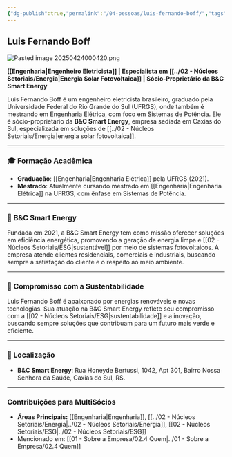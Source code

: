 ```yaml
---
{"dg-publish":true,"permalink":"/04-pessoas/luis-fernando-boff/","tags":["person","profile","engenharia","energia","sustentabilidade","empreendedor"]}
---
```


## Luis Fernando Boff

![Pasted image 20250424000420.png](/img/user/Pasted%20image%2020250424000420.png)

**[[Engenharia\|Engenheiro Eletricista]] | Especialista em [[../02 - Núcleos Setoriais/Energia\|Energia Solar Fotovoltaica]] | Sócio-Proprietário da B&C Smart Energy**

Luis Fernando Boff é um engenheiro eletricista brasileiro, graduado pela Universidade Federal do Rio Grande do Sul (UFRGS), onde também é mestrando em Engenharia Elétrica, com foco em Sistemas de Potência. Ele é sócio-proprietário da **B&C Smart Energy**, empresa sediada em Caxias do Sul, especializada em soluções de [[../02 - Núcleos Setoriais/Energia\|energia solar fotovoltaica]].

---

### 🎓 Formação Acadêmica

*   **Graduação**: [[Engenharia\|Engenharia Elétrica]] pela UFRGS (2021).
*   **Mestrado**: Atualmente cursando mestrado em [[Engenharia\|Engenharia Elétrica]] na UFRGS, com ênfase em Sistemas de Potência.

---

### 🏢 B&C Smart Energy

Fundada em 2021, a B&C Smart Energy tem como missão oferecer soluções em eficiência energética, promovendo a geração de energia limpa e [[02 - Núcleos Setoriais/ESG\|sustentável]] por meio de sistemas fotovoltaicos. A empresa atende clientes residenciais, comerciais e industriais, buscando sempre a satisfação do cliente e o respeito ao meio ambiente.

---

### 🌱 Compromisso com a Sustentabilidade

Luis Fernando Boff é apaixonado por energias renováveis e novas tecnologias. Sua atuação na B&C Smart Energy reflete seu compromisso com a [[02 - Núcleos Setoriais/ESG\|sustentabilidade]] e a inovação, buscando sempre soluções que contribuam para um futuro mais verde e eficiente.

---

### 📍 Localização

*   **B&C Smart Energy**: Rua Honeyde Bertussi, 1042, Apt 301, Bairro Nossa Senhora da Saúde, Caxias do Sul, RS.

---

### Contribuições para MultiSócios
*   **Áreas Principais:** [[Engenharia\|Engenharia]], [[../02 - Núcleos Setoriais/Energia\|../02 - Núcleos Setoriais/Energia]], [[02 - Núcleos Setoriais/ESG\|../02 - Núcleos Setoriais/ESG]]
*   Mencionado em: [[01 - Sobre a Empresa/02.4 Quem\|../01 - Sobre a Empresa/02.4 Quem]]